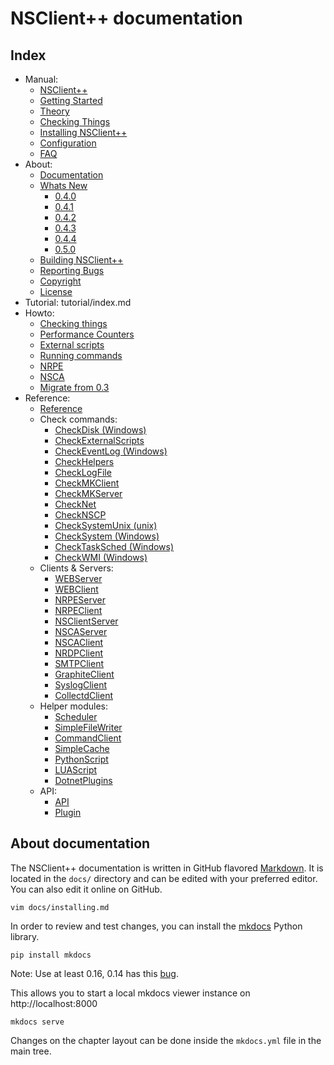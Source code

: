 # NSClient++ documentation

## Index

- Manual:
  - [NSClient++](docs/index.md)
  - [Getting Started](docs/getting_started.md)
  - [Theory](docs/theory.md)
  - [Checking Things](docs/checks.md)
  - [Installing NSClient++](docs/installing.md)
  - [Configuration](docs/settings.md)
  - [FAQ](docs/faq.md)
- About:
  - [Documentation](docs/about/index.md)
  - [Whats New](docs/)
    - [0.4.0](docs/about/whatsnew/0.4.0.md)
    - [0.4.1](docs/about/whatsnew/0.4.1.md)
    - [0.4.2](docs/about/whatsnew/0.4.2.md)
    - [0.4.3](docs/about/whatsnew/0.4.3.md)
    - [0.4.4](docs/about/whatsnew/0.4.4.md)
    - [0.5.0](docs/about/whatsnew/0.5.0.md)
  - [Building NSClient++](docs/about/build.md)
  - [Reporting Bugs](docs/about/bugs.md)
  - [Copyright](docs/about/copyright.md)
  - [License](docs/about/license.md)
- Tutorial: tutorial/index.md
- Howto:
  - [Checking things](docs/howto/checks.md)
  - [Performance Counters](docs/howto/counters.md)
  - [External scripts](docs/howto/external_scripts.md)
  - [Running commands](docs/howto/run_commands.md)
  - [NRPE](docs/howto/nrpe.md)
  - [NSCA](docs/howto/nsca.md)
  - [Migrate from 0.3](docs/howto/03x_migration.md)
- Reference:
  - [Reference](docs/reference/index.md)
  - Check commands:
    - [CheckDisk (Windows)](docs/reference/windows/CheckDisk.md)
    - [CheckExternalScripts](docs/reference/check/CheckExternalScripts.md)
    - [CheckEventLog (Windows)](docs/reference/windows/CheckEventLog.md)
    - [CheckHelpers](docs/reference/check/CheckHelpers.md)
    - [CheckLogFile](docs/reference/check/CheckLogFile.md)
    - [CheckMKClient](docs/reference/check/CheckMKClient.md)
    - [CheckMKServer](docs/reference/check/CheckMKServer.md)
    - [CheckNet](docs/reference/misc/CheckNet.md)
    - [CheckNSCP](docs/reference/check/CheckNSCP.md)
    - [CheckSystemUnix (unix)](docs/reference/unix/CheckSystemUnix.md)
    - [CheckSystem (Windows)](docs/reference/windows/CheckSystem.md)
    - [CheckTaskSched (Windows)](docs/reference/windows/CheckTaskSched.md)
    - [CheckWMI (Windows)](docs/reference/windows/CheckWMI.md)
  - Clients & Servers:
    - [WEBServer](docs/reference/generic/WEBServer.md)
    - [WEBClient](docs/reference/misc/WEBClient.md)
    - [NRPEServer](docs/reference/client/NRPEServer.md)
    - [NRPEClient](docs/reference/client/NRPEClient.md)
    - [NSClientServer](docs/reference/windows/NSClientServer.md)
    - [NSCAServer](docs/reference/client/NSCAServer.md)
    - [NSCAClient](docs/reference/client/NSCAClient.md)
    - [NRDPClient](docs/reference/client/NRDPClient.md)
    - [SMTPClient](docs/reference/client/SMTPClient.md)
    - [GraphiteClient](docs/reference/client/GraphiteClient.md)
    - [SyslogClient](docs/reference/client/SyslogClient.md)
    - [CollectdClient](docs/reference/misc/CollectdClient.md)
  - Helper modules:
    - [Scheduler](docs/reference/generic/Scheduler.md)
    - [SimpleFileWriter](docs/reference/generic/SimpleFileWriter.md)
    - [CommandClient](docs/reference/generic/CommandClient.md)
    - [SimpleCache](docs/reference/generic/SimpleCache.md)
    - [PythonScript](docs/reference/generic/PythonScript.md)
    - [LUAScript](docs/reference/generic/LUAScript.md)
    - [DotnetPlugins](docs/reference/windows/DotnetPlugins.md)
  - API:
    - [API](docs/api/index.md)
    - [Plugin](docs/api/plugin.md)

## About documentation

The NSClient++ documentation is written in GitHub flavored [Markdown](https://guides.github.com/features/mastering-markdown/).
It is located in the `docs/` directory and can be edited with your preferred editor. You can also
edit it online on GitHub.

```
vim docs/installing.md
```

In order to review and test changes, you can install the [mkdocs](http://www.mkdocs.org) Python library.

```
pip install mkdocs
```

Note: Use at least 0.16, 0.14 has this [bug](https://github.com/mkdocs/mkdocs/issues/1213).

This allows you to start a local mkdocs viewer instance on http://localhost:8000

```
mkdocs serve
```

Changes on the chapter layout can be done inside the `mkdocs.yml` file in the main tree.
